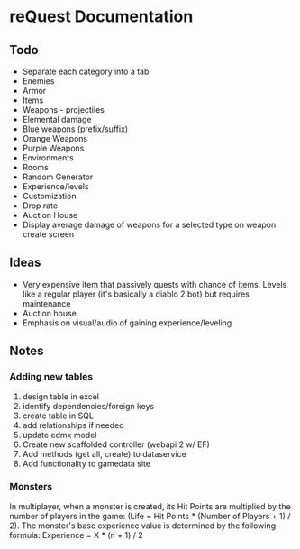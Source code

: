 # reQuest Documentation
## Todo

* Separate each category into a tab
* Enemies
* Armor
* Items
* Weapons - projectiles
* Elemental damage
* Blue weapons (prefix/suffix)
* Orange Weapons
* Purple Weapons
* Environments
* Rooms
* Random Generator
* Experience/levels
* Customization
* Drop rate
* Auction House
* Display average damage of weapons for a selected type on weapon create screen


## Ideas

* Very expensive item that passively quests with chance of items. Levels like a regular player (it's basically a diablo 2 bot) but requires maintenance
* Auction house
* Emphasis on visual/audio of gaining experience/leveling


## Notes


### Adding new tables

1. design table in excel
2. identify dependencies/foreign keys
3. create table in SQL
4. add relationships if needed
5. update edmx model
6. Create new scaffolded controller (webapi 2 w/ EF)
7. Add methods (get all, create) to dataservice
8. Add functionality to gamedata site

### Monsters
In multiplayer, when a monster is created, its Hit Points are multiplied by the number of players in the game: (Life = Hit Points * (Number of Players + 1) / 2). The monster's base experience value is determined by the following formula:
Experience = X * (n + 1) / 2



